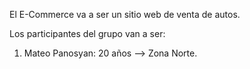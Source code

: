 El E-Commerce va a ser un sitio web de venta de autos.

Los participantes del grupo van a ser:

1. Mateo Panosyan: 20 años --> Zona Norte.